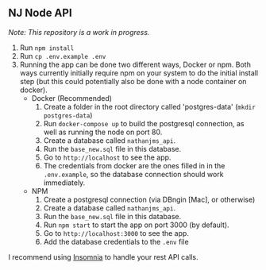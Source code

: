 ## NJ Node API

_Note: This repository is a work in progress._

1. Run `npm install`
1. Run `cp .env.example .env`
1. Running the app can be done two different ways, Docker or npm. Both ways currently initially require npm on your system to do the initial install step (but this could potentially also be done with a node container on docker).
    - Docker (Recommended)
        1. Create a folder in the root directory called 'postgres-data' (`mkdir postgres-data`)
        1. Run `docker-compose up` to build the postgresql connection, as well as running the node on port 80.
        1. Create a database called `nathanjms_api`.
        1. Run the `base_new.sql` file in this database.
        1. Go to `http://localhost` to see the app.
        1. The credentials from docker are the ones filled in in the `.env.example`, so the database connection should work immediately.
    - NPM
        1. Create a postgresql connection (via DBngin \[Mac\], or otherwise)
        1. Create a database called `nathanjms_api`.
        1. Run the `base_new.sql` file in this database.
        1. Run `npm start` to start the app on port 3000 (by default).
        1. Go to `http://localhost:3000` to see the app.
        1. Add the database credentials to the `.env` file

I recommend using [Insomnia](https://insomnia.rest/) to handle your rest API calls.